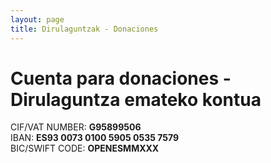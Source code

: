 ```yaml
---
layout: page
title: Dirulaguntzak - Donaciones
---
```


# Cuenta para donaciones - Dirulaguntza emateko kontua

CIF/VAT NUMBER: **G95899506**  
IBAN: **ES93 0073 0100 5905 0535 7579**  
BIC/SWIFT CODE: **OPENESMMXXX**  
